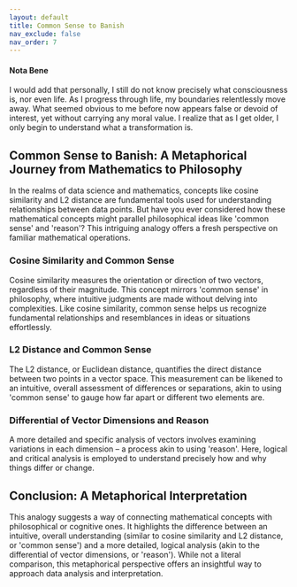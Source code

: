 ```yaml
---
layout: default
title: Common Sense to Banish
nav_exclude: false
nav_order: 7
---
```


#### Nota Bene
I would add that personally, I still do not know precisely what consciousness is, nor even life. As I progress through life, my boundaries relentlessly move away. What seemed obvious to me before now appears false or devoid of interest, yet without carrying any moral value. I realize that as I get older, I only begin to understand what a transformation is.

## Common Sense to Banish: A Metaphorical Journey from Mathematics to Philosophy

In the realms of data science and mathematics, concepts like cosine similarity and L2 distance are fundamental tools used for understanding relationships between data points. But have you ever considered how these mathematical concepts might parallel philosophical ideas like 'common sense' and 'reason'? This intriguing analogy offers a fresh perspective on familiar mathematical operations.

### Cosine Similarity and Common Sense

Cosine similarity measures the orientation or direction of two vectors, regardless of their magnitude. This concept mirrors 'common sense' in philosophy, where intuitive judgments are made without delving into complexities. Like cosine similarity, common sense helps us recognize fundamental relationships and resemblances in ideas or situations effortlessly.

### L2 Distance and Common Sense

The L2 distance, or Euclidean distance, quantifies the direct distance between two points in a vector space. This measurement can be likened to an intuitive, overall assessment of differences or separations, akin to using 'common sense' to gauge how far apart or different two elements are.

### Differential of Vector Dimensions and Reason

A more detailed and specific analysis of vectors involves examining variations in each dimension – a process akin to using 'reason'. Here, logical and critical analysis is employed to understand precisely how and why things differ or change.

## Conclusion: A Metaphorical Interpretation

This analogy suggests a way of connecting mathematical concepts with philosophical or cognitive ones. It highlights the difference between an intuitive, overall understanding (similar to cosine similarity and L2 distance, or 'common sense') and a more detailed, logical analysis (akin to the differential of vector dimensions, or 'reason'). While not a literal comparison, this metaphorical perspective offers an insightful way to approach data analysis and interpretation.
